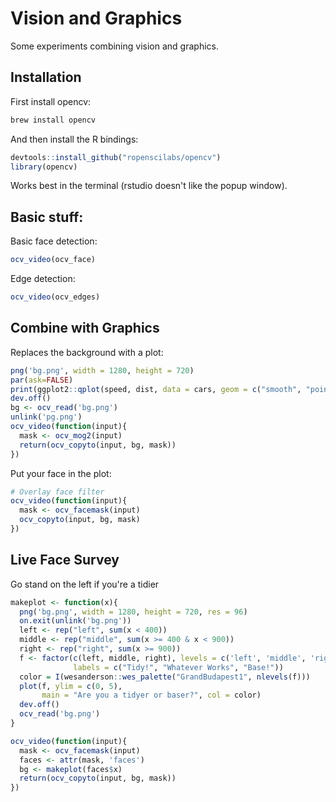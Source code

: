 # Vision and Graphics

Some experiments combining vision and graphics.

## Installation

First install opencv:

```sh
brew install opencv
```

And then install the R bindings:

```r
devtools::install_github("ropenscilabs/opencv")
library(opencv)
```

Works best in the terminal (rstudio doesn't like the popup window).

## Basic stuff:

Basic face detection:

```r
ocv_video(ocv_face)
```

Edge detection:


```r
ocv_video(ocv_edges)
```

## Combine with Graphics

Replaces the background with a plot:

```r
png('bg.png', width = 1280, height = 720)
par(ask=FALSE)
print(ggplot2::qplot(speed, dist, data = cars, geom = c("smooth", "point")))
dev.off()
bg <- ocv_read('bg.png')
unlink('pg.png')
ocv_video(function(input){
  mask <- ocv_mog2(input)
  return(ocv_copyto(input, bg, mask))
})
```

Put your face in the plot:

```r
# Overlay face filter
ocv_video(function(input){
  mask <- ocv_facemask(input)
  ocv_copyto(input, bg, mask)
})
```

## Live Face Survey

Go stand on the left if you're a tidier

```r
makeplot <- function(x){
  png('bg.png', width = 1280, height = 720, res = 96)
  on.exit(unlink('bg.png'))
  left <- rep("left", sum(x < 400))
  middle <- rep("middle", sum(x >= 400 & x < 900))
  right <- rep("right", sum(x >= 900))
  f <- factor(c(left, middle, right), levels = c('left', 'middle', 'right'),
              labels = c("Tidy!", "Whatever Works", "Base!"))
  color = I(wesanderson::wes_palette("GrandBudapest1", nlevels(f)))
  plot(f, ylim = c(0, 5),
       main = "Are you a tidyer or baser?", col = color)
  dev.off()
  ocv_read('bg.png')
}

ocv_video(function(input){
  mask <- ocv_facemask(input)
  faces <- attr(mask, 'faces')
  bg <- makeplot(faces$x)
  return(ocv_copyto(input, bg, mask))
})
```
